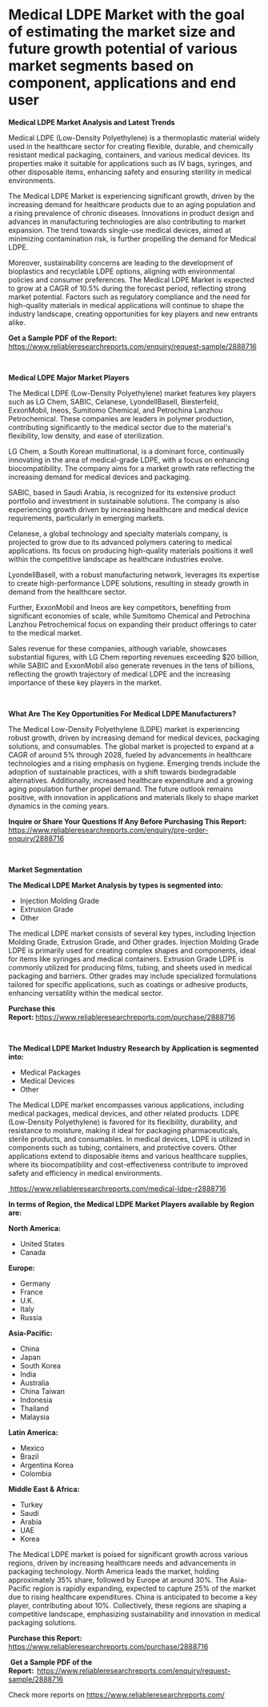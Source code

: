 <p><h1>Medical LDPE Market with the goal of estimating the market size and future growth potential of various market segments based on component, applications and end user</h1></p><p><strong>Medical LDPE Market Analysis and Latest Trends</strong></p>
<p><p>Medical LDPE (Low-Density Polyethylene) is a thermoplastic material widely used in the healthcare sector for creating flexible, durable, and chemically resistant medical packaging, containers, and various medical devices. Its properties make it suitable for applications such as IV bags, syringes, and other disposable items, enhancing safety and ensuring sterility in medical environments.</p><p>The Medical LDPE Market is experiencing significant growth, driven by the increasing demand for healthcare products due to an aging population and a rising prevalence of chronic diseases. Innovations in product design and advances in manufacturing technologies are also contributing to market expansion. The trend towards single-use medical devices, aimed at minimizing contamination risk, is further propelling the demand for Medical LDPE.</p><p>Moreover, sustainability concerns are leading to the development of bioplastics and recyclable LDPE options, aligning with environmental policies and consumer preferences. The Medical LDPE Market is expected to grow at a CAGR of 10.5% during the forecast period, reflecting strong market potential. Factors such as regulatory compliance and the need for high-quality materials in medical applications will continue to shape the industry landscape, creating opportunities for key players and new entrants alike.</p></p>
<p><strong>Get a Sample PDF of the Report:&nbsp;</strong> <a href="https://www.reliableresearchreports.com/enquiry/request-sample/2888716?utm_campaign=3183&utm_medium=2&utm_source=Github&utm_content=ia&utm_term=14032025&utm_id=medical-ldpe">https://www.reliableresearchreports.com/enquiry/request-sample/2888716</a></p>
<p>&nbsp;</p>
<p><strong>Medical LDPE Major Market Players</strong></p>
<p><p>The Medical LDPE (Low-Density Polyethylene) market features key players such as LG Chem, SABIC, Celanese, LyondellBasell, Biesterfeld, ExxonMobil, Ineos, Sumitomo Chemical, and Petrochina Lanzhou Petrochemical. These companies are leaders in polymer production, contributing significantly to the medical sector due to the material's flexibility, low density, and ease of sterilization.</p><p>LG Chem, a South Korean multinational, is a dominant force, continually innovating in the area of medical-grade LDPE, with a focus on enhancing biocompatibility. The company aims for a market growth rate reflecting the increasing demand for medical devices and packaging.</p><p>SABIC, based in Saudi Arabia, is recognized for its extensive product portfolio and investment in sustainable solutions. The company is also experiencing growth driven by increasing healthcare and medical device requirements, particularly in emerging markets.</p><p>Celanese, a global technology and specialty materials company, is projected to grow due to its advanced polymers catering to medical applications. Its focus on producing high-quality materials positions it well within the competitive landscape as healthcare industries evolve.</p><p>LyondellBasell, with a robust manufacturing network, leverages its expertise to create high-performance LDPE solutions, resulting in steady growth in demand from the healthcare sector.</p><p>Further, ExxonMobil and Ineos are key competitors, benefiting from significant economies of scale, while Sumitomo Chemical and Petrochina Lanzhou Petrochemical focus on expanding their product offerings to cater to the medical market.</p><p>Sales revenue for these companies, although variable, showcases substantial figures, with LG Chem reporting revenues exceeding $20 billion, while SABIC and ExxonMobil also generate revenues in the tens of billions, reflecting the growth trajectory of medical LDPE and the increasing importance of these key players in the market.</p></p>
<p>&nbsp;</p>
<p><strong>What Are The Key Opportunities For Medical LDPE Manufacturers?</strong></p>
<p><p>The Medical Low-Density Polyethylene (LDPE) market is experiencing robust growth, driven by increasing demand for medical devices, packaging solutions, and consumables. The global market is projected to expand at a CAGR of around 5% through 2028, fueled by advancements in healthcare technologies and a rising emphasis on hygiene. Emerging trends include the adoption of sustainable practices, with a shift towards biodegradable alternatives. Additionally, increased healthcare expenditure and a growing aging population further propel demand. The future outlook remains positive, with innovation in applications and materials likely to shape market dynamics in the coming years.</p></p>
<p><strong>Inquire or Share Your Questions If Any Before Purchasing This Report:</strong> <a href="https://www.reliableresearchreports.com/enquiry/pre-order-enquiry/2888716?utm_campaign=3183&utm_medium=2&utm_source=Github&utm_content=ia&utm_term=14032025&utm_id=medical-ldpe">https://www.reliableresearchreports.com/enquiry/pre-order-enquiry/2888716</a></p>
<p>&nbsp;</p>
<p><strong>Market Segmentation</strong></p>
<p><strong>The Medical LDPE Market Analysis by types is segmented into:</strong></p>
<p><ul><li>Injection Molding Grade</li><li>Extrusion Grade</li><li>Other</li></ul></p>
<p><p>The medical LDPE market consists of several key types, including Injection Molding Grade, Extrusion Grade, and Other grades. Injection Molding Grade LDPE is primarily used for creating complex shapes and components, ideal for items like syringes and medical containers. Extrusion Grade LDPE is commonly utilized for producing films, tubing, and sheets used in medical packaging and barriers. Other grades may include specialized formulations tailored for specific applications, such as coatings or adhesive products, enhancing versatility within the medical sector.</p></p>
<p><strong>Purchase this Report:&nbsp;</strong><a href="https://www.reliableresearchreports.com/purchase/2888716?utm_campaign=3183&utm_medium=2&utm_source=Github&utm_content=ia&utm_term=14032025&utm_id=medical-ldpe">https://www.reliableresearchreports.com/purchase/2888716</a></p>
<p>&nbsp;</p>
<p><strong>The Medical LDPE Market Industry Research by Application is segmented into:</strong></p>
<p><ul><li>Medical Packages</li><li>Medical Devices</li><li>Other</li></ul></p>
<p><p>The Medical LDPE market encompasses various applications, including medical packages, medical devices, and other related products. LDPE (Low-Density Polyethylene) is favored for its flexibility, durability, and resistance to moisture, making it ideal for packaging pharmaceuticals, sterile products, and consumables. In medical devices, LDPE is utilized in components such as tubing, containers, and protective covers. Other applications extend to disposable items and various healthcare supplies, where its biocompatibility and cost-effectiveness contribute to improved safety and efficiency in medical environments.</p></p>
<p><a href="https://www.reliableresearchreports.com/medical-ldpe-r2888716?utm_campaign=3183&utm_medium=2&utm_source=Github&utm_content=ia&utm_term=14032025&utm_id=medical-ldpe">&nbsp;https://www.reliableresearchreports.com/medical-ldpe-r2888716</a></p>
<p><strong>In terms of Region, the Medical LDPE Market Players available by Region are:</strong></p>
<p>
    <p> <strong> North America: </strong>
        <ul>
            <li>United States</li>
            <li>Canada</li>
        </ul>
        </p> 
    <p> <strong> Europe: </strong>
        <ul>
            <li>Germany</li>
            <li>France</li>
            <li>U.K.</li>
            <li>Italy</li>
            <li>Russia</li>
        </ul>
        </p> 
    <p> <strong> Asia-Pacific: </strong>
        <ul>
            <li>China</li>
            <li>Japan</li>
            <li>South Korea</li>
            <li>India</li>
            <li>Australia</li>
            <li>China Taiwan</li>
            <li>Indonesia</li>
            <li>Thailand</li>
            <li>Malaysia</li>
        </ul>
        </p> 
    <p> <strong> Latin America: </strong>
        <ul>
            <li>Mexico</li>
            <li>Brazil</li>
            <li>Argentina Korea</li>
            <li>Colombia</li>
        </ul>
        </p> 
    <p> <strong> Middle East & Africa: </strong>
        <ul>
            <li>Turkey</li>
            <li>Saudi</li>
            <li>Arabia</li>
            <li>UAE</li>
            <li>Korea</li>
        </ul>
    </p>
    </p>
<p><p>The Medical LDPE market is poised for significant growth across various regions, driven by increasing healthcare needs and advancements in packaging technology. North America leads the market, holding approximately 35% share, followed by Europe at around 30%. The Asia-Pacific region is rapidly expanding, expected to capture 25% of the market due to rising healthcare expenditures. China is anticipated to become a key player, contributing about 10%. Collectively, these regions are shaping a competitive landscape, emphasizing sustainability and innovation in medical packaging solutions.</p></p>
<p><strong>Purchase this Report: </strong><a href="https://www.reliableresearchreports.com/purchase/2888716?utm_campaign=3183&utm_medium=2&utm_source=Github&utm_content=ia&utm_term=14032025&utm_id=medical-ldpe">https://www.reliableresearchreports.com/purchase/2888716</a></p>
<p>&nbsp;<strong>Get a Sample PDF of the Report:&nbsp;&nbsp;</strong><a href="https://www.reliableresearchreports.com/enquiry/request-sample/2888716?utm_campaign=3183&utm_medium=2&utm_source=Github&utm_content=ia&utm_term=14032025&utm_id=medical-ldpe">https://www.reliableresearchreports.com/enquiry/request-sample/2888716</a></p>
<p><strong></strong></p>
<p>Check more reports on <a href="https://www.reliableresearchreports.com/?utm_campaign=3183&utm_medium=2&utm_source=Github&utm_content=ia&utm_term=14032025&utm_id=medical-ldpe">https://www.reliableresearchreports.com/</a></p>